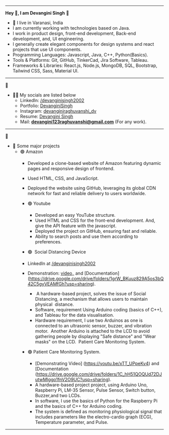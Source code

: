 *************************************************************************************************

**Hey 👋, I am Devangini Singh** 🔴
- 📍 I live in Varanasi, India
- I am currently working with technologies based on Java.
- I work in product design, front-end development, Back-end development, and, UI engineering.
- I generally create elegant components for design systems and react projects that use UI components.
- Programming Languages: Javascript, Java, C++, Python(Basics).
- Tools & Platforms: Git, GitHub, TinkerCad, Jira Software, Tableau.
- Frameworks & Libraries: React.js, Node.js, MongoDB, SQL, Bootstrap, Tailwind CSS, Sass, Material UI.

*************************************************************************************************
🔴
- 👨‍💻 My socials are listed below
  - LinkedIn: [/devanginisingh2002](https://www.linkedin.com/in/devangini2002)
  - Portfolio: [DevanginiSingh](https://devanginisingh2002.github.io/Portfolio/)
  - Instagram: [devanginiraghuvanshi_dv](https://instagram.com/devanginiraghuvanshi_dv)
  - Resume: [Devangini Singh](https://drive.google.com/file/d/1135rsBjiF3WC6JXMEjCqbJxYx5oyNnmG/view?usp=sharing)
  - Mail: **devangini123raghuvanshi@gmail.com** (For any work).

*************************************************************************************************
🔴
- 🔭 Some major projects
  - 🟢 Amazon
    -  Developed a clone-based website of Amazon featuring dynamic pages and responsive design of frontend.
    -  Used HTML, CSS, and JavaScript.
    -  Deployed the website using GitHub, leveraging its global CDN network for fast and reliable delivery to users worldwide.
   
    - 🟢 Youtube  
      -  Developed an easy YouTube structure.
      -  Used HTML and CSS for the front-end development. And, give the API feature with the javascript.
      -  Deployed the project on GitHub, ensuring fast and reliable.
      -  Ability to search posts and use them according to preferences.

    - 🟢  Social Distancing Device
    - LinkedIn at [/devanginisingh2002](https://www.linkedin.com/in/devangini2002)
    - Demonstration: [video](https://youtu.be/t4wBPgHjj4k)_
and [Documentation] (https://drive.google.com/drive/folders/1grW_BKuuz829A5os3bQ42C5gyVEAMfGh?usp=sharing).
      -  A hardware-based project, solves the issue of Social Distancing, a mechanism that allows users to maintain physical  distance.
      - Software, requirement Using Arduino coding (basics of C++), and Tableau for the data visualisation.
      - Hardware requirement, I use two Arduinos as one is connected to an ultrasonic sensor, buzzer, and vibration motor.  Another Arduino is attached to the LCD to avoid gathering people by displaying "Safe distance" and "Wear masks" on the LCD.  Patient Care Monitoring System.
     
     - 🟢 Patient Care Monitoring System.
        - [Demonstrating Video] (https://youtu.be/xTT_UPpeKv4) and [Documentation (https://drive.google.com/drive/folders/1C_hH51QOQUd72DJutwMIggo1fnV2O9UC?usp=sharing).
        - A hardware-based project project, using Arduino Uno, Raspberry Pi, LM-35 Sensor, Pulse Sensor, Switch button, Buzzer,and two LCDs.
        - In software, I use the basics of Python for the Raspberry Pi and the basics of C++ for Arduino coding.
        - The system is defined as monitoring physiological signal that includes parameters like the electro-cardio graph (ECG),
Temperature parameter, and Pulse.

*************************************************************************************************


